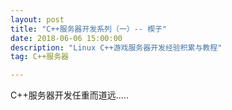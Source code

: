 ```yaml
---
layout: post
title: "C++服务器开发系列（一）-- 楔子"
date: 2018-06-06 15:00:00
description: "Linux C++游戏服务器开发经验积累与教程"
tag: C++服务器

---
```


C++服务器开发任重而道远.....